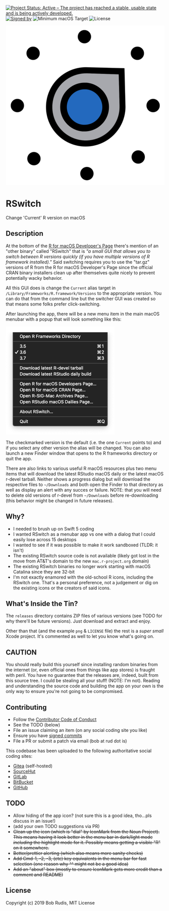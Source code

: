 [![Project Status: Active – The project has reached a stable, usable state and is being actively developed.](https://www.repostatus.org/badges/latest/active.svg)](https://www.repostatus.org/#active) 
[![Signed by](https://img.shields.io/badge/Keybase-Verified-brightgreen.svg)](https://keybase.io/hrbrmstr) 
![Minimum macOS Target](https://img.shields.io/badge/macOS-10.14%2B-blue) 
![License](https://img.shields.io/badge/License-MIT-blue.svg)

![](rswitch.png)

# RSwitch

Change 'Current' R version on macOS

## Description

At the bottom of the [R for macOS Developer's Page](https://mac.r-project.org/) there's mention of an "other binary" called "RSwitch" that is _"a small GUI that allows you to switch between R versions quickly (if you have multiple versions of R framework installed)."_ Said switching requires you to use the "tar.gz" versions of R from the R for macOS Developer's Page since the official CRAN binary installers clean up after themselves quite nicely to prevent potentially wacky behavior.

All this GUI does is change the `Current` alias target in `/Library/Frameworks/R.framework/Versions` to the appropriate version. You can do that from the command line but the switcher GUI was created so that means some folks prefer click-switching.

After launching the app, there will be a new menu item in the main macOS menubar with a popup that will look something like this:

![](rswitch-menu-example.png)

The checkmarked version is the default (i.e. the one `Current` points to) and if you select any other version the alias will be changed. You can also launch a new Finder window that opens to the R frameworks directory or quit the app.

There are also links to various useful R macOS resources plus two menu items that will download the latest RStudio macOS daily or the latest macOS r-devel tarball. Neither shows a progress dialog but will download the respective files to `~/Downloads` and both open the Finder to that directory as well as display an alert with any succes or failure. NOTE: that you will need to delete old versions of r-devel from `~/Downloads` before re-downloading (this behavior might be changed in future releases).

## Why?

- I needed to brush up on Swift 5 coding
- I wanted RSwitch as a menubar app vs one with a dialog that I could easily lose across 15 desktops
- I wanted to see if it was possible to make it work sandboxed (TLDR: it isn't)
- The existing RSwitch source code is not available (likely got lost in the move from AT&T's domain to the new `mac.r-project.org` domain)
- The existing RSwitch binaries no longer work starting with macOS Catalina since they are 32-bit
- I'm not exactly enamored with the old-school R icons, including the RSwitch one. That's a personal preference, not a judgement or dig on the existing icons or the creators of said icons.

## What's Inside the Tin?

The `releases` directory contains ZIP files of various versions (see TODO for why there'll be future versions). Just download and extract and enjoy.

Other than that (and the example `png` & `LICENSE` file) the rest is a _super small_ Xcode project. It's commented as well to let you know what's going on.

## CAUTION

You should really build this yourself since installing random binaries from the internet (or, even official ones from things like app stores) is fraught with peril. You have no guarantee that the releases are, indeed, built from this source tree. I could be stealing all your stuff! (NOTE: I'm not). Reading and understanding the source code and building the app on your own is the only way to ensure you're not going to be compromised.

## Contributing

- Follow the [Contributor Code of Conduct](https://www.contributor-covenant.org/version/1/0/0/code-of-conduct.html)
- See the TODO (below)
- File an issue claiming an item (on any social coding site you like)
- Ensure you have [signed commits](https://git-scm.com/book/ms/v2/Git-Tools-Signing-Your-Work)
- File a PR or submit a patch via email (bob at rud dot is)

This codebase has been uploaded to the following authoritative social coding sites:

- [Gitea](https://git.rud.is/hrbrmstr/RSwitch) (self-hosted)
- [SourceHut](https://git.sr.ht/~hrbrmstr/RSwitch)
- [GitLab](https://gitlab.com/hrbrmstr/RSwitch)
- [BitBucket](https://bitbucket.com/hrbrmstr/RSwitch)
- [GitHub](https://github.com/hrbrmstr/RSwitch)

## TODO

- Allow hiding of the app icon? (not sure this is a good idea, tho&hellip;pls discuss in an issue!)
- (add your own TODO suggestions via PR)
- <strike>Clean up the icon (which is "dial" by IconMark from the Noun Project). This means having it look better in the menu bar in dark/light mode _including_ the highlight mode for it. Possibly means getting a visible "R" on it somewhere.</strike>
- <strike>Better/prettier alerting (which also means more sanity checks)</strike>
- <strike>Add Cmd-1, -2, -3, (etc) key equivalents in the menu bar for fast selection (one reason why ^^ might not be a good idea)</strike>
- <strike>Add an "about" box (mostly to ensure IconMark gets more credit than a comment and README)</strike>

## License

Copyright (c) 2019 Bob Rudis, MIT License






